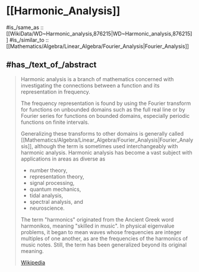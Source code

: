 
# [[Harmonic_Analysis]] 

#is_/same_as :: [[WikiData/WD~Harmonic_analysis,876215|WD~Harmonic_analysis,876215]] 
#is_/similar_to :: [[Mathematics/Algebra/Linear_Algebra/Fourier_Analysis|Fourier_Analysis]] 

## #has_/text_of_/abstract 

> Harmonic analysis is a branch of mathematics concerned with 
> investigating the connections between a function and its representation in frequency. 
> 
> The frequency representation is found by using the Fourier transform for functions 
> on unbounded domains such as the full real line 
> or by Fourier series for functions on bounded domains, 
> especially periodic functions on finite intervals. 
> 
> Generalizing these transforms to other domains is generally called [[Mathematics/Algebra/Linear_Algebra/Fourier_Analysis|Fourier_Analysis]], 
> although the term is sometimes used interchangeably with harmonic analysis. 
> Harmonic analysis has become a vast subject with applications in areas as diverse as 
> - number theory, 
> - representation theory, 
> - signal processing, 
> - quantum mechanics, 
> - tidal analysis, 
> - spectral analysis, and 
> - neuroscience.
>
> The term "harmonics" originated from the Ancient Greek word harmonikos, meaning "skilled in music". 
> In physical eigenvalue problems, it began to mean 
> waves whose frequencies are integer multiples of one another, 
> as are the frequencies of the harmonics of music notes. 
> Still, the term has been generalized beyond its original meaning.
>
> [Wikipedia](https://en.wikipedia.org/wiki/Harmonic%20analysis) 

